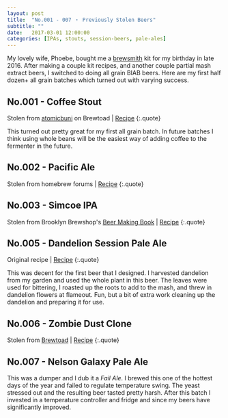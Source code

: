```yaml
---
layout: post
title:  "No.001 ‑ 007 ・ Previously Stolen Beers"
subtitle: ""
date:   2017-03-01 12:00:00
categories: [IPAs, stouts, session-beers, pale-ales]
---
```


My lovely wife, Phoebe, bought me a [brewsmith]('https://brewsmith.com.au/') kit for my birthday in late 2016. After making a couple kit recipes, and another couple partial mash extract beers, I switched to doing all grain BIAB beers. Here are my first half dozen+ all grain batches which turned out with varying success.

## No.001 - Coffee Stout
Stolen from [atomicbuni]('https://www.brewtoad.com/recipes/slanted-coffee-stout-all-grain/') on Brewtoad | [Recipe]('https://www.brewtoad.com/recipes/003-coffee-stout')
{:.quote}

This turned out pretty great for my first all grain batch. In future batches I think using whole beans will be the easiest way of adding coffee to the fermenter in the future.

## No.002 - Pacific Ale
Stolen from homebrew forums | [Recipe]('https://www.brewtoad.com/recipes/stone-wood-pacific-ale-all-grain-5l')
{:.quote}


## No.003 - Simcoe IPA
Stolen from Brooklyn Brewshop's [Beer Making Book]('https://www.amazon.com/Brooklyn-Brew-Shops-Beer-Making/dp/0307889203') | [Recipe]('https://www.brewtoad.com/recipes/004-simcoe-ipa')
{:.quote}

## No.005 - Dandelion Session Pale Ale
Original recipe | [Recipe]('https://www.brewtoad.com/recipes/005-dandelion-summer-ale')
{:.quote}


This was decent for the first beer that I designed. I harvested dandelion from my garden and used the whole plant in this beer. The leaves were used for bittering, I roasted up the roots to add to the mash, and threw in dandelion flowers at flameout. Fun, but a bit of extra work cleaning up the dandelion and preparing it for use.

## No.006 - Zombie Dust Clone
Stolen from [Brewtoad]('https://www.brewtoad.com/recipes/zombie-dust-clone-1-gallon') | [Recipe]('https://www.brewtoad.com/recipes/zombie-dust-clone-10l')
{:.quote}

## No.007 - Nelson Galaxy Pale Ale

This was a dumper and I dub it a _Fail Ale_. I brewed this one of the hottest days of the year and failed to regulate temperature swing. The yeast stressed out and the resulting beer tasted pretty harsh. After this batch I invested in a temperature controller and fridge and since my beers have significantly improved.
